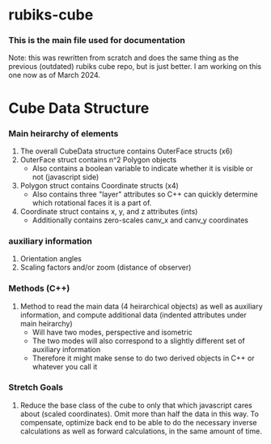 # rubiks-cube

### This is the main file used for documentation

Note: this was rewritten from scratch and does the same thing as the previous (outdated) rubiks cube repo, but is just better. I am working on this one now as of March 2024.


# Cube Data Structure

### Main heirarchy of elements

1) The overall CubeData structure contains OuterFace structs (x6)
2) OuterFace struct contains n^2 Polygon objects
    - Also contains a boolean variable to indicate whether it is visible or not (javascript side)
3) Polygon struct contains Coordinate structs (x4)
    - Also contains three "layer" attributes so C++ can quickly determine which rotational faces it is a part of.
4) Coordinate struct contains x, y, and z attributes (ints)
    - Additionally contains zero-scales canv_x and canv_y coordinates

### auxiliary information

1) Orientation angles
2) Scaling factors and/or zoom (distance of observer)

### Methods (C++)

1) Method to read the main data (4 heirarchical objects) as well as auxiliary information, and compute additional data (indented attributes under main heirarchy)
    - Will have two modes, perspective and isometric
    - The two modes will also correspond to a slightly different set of auxiliary information
    - Therefore it might make sense to do two derived objects in C++ or whatever you call it

### Stretch Goals

1) Reduce the base class of the cube to only that which javascript cares about (scaled coordinates). Omit more than half the data in this way. To compensate, optimize back end to be able to do the necessary inverse calculations as well as forward calculations, in the same amount of time.